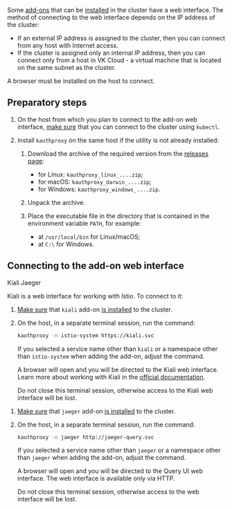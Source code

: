 Some [add-ons](../../concepts/addons-and-settings/addons) that can be [installed](../../service-management/addons/manage-addons) in the cluster have a web interface. The method of connecting to the web interface depends on the IP address of the cluster:

- If an external IP address is assigned to the cluster, then you can connect from any host with Internet access.
- If the cluster is assigned only an internal IP address, then you can connect only from a host in VK Cloud - a virtual machine that is located on the same subnet as the cluster.

A browser must be installed on the host to connect.

## Preparatory steps

1. On the host from which you plan to connect to the add-on web interface, [make sure](../kubectl#checking_connection_to_cluster) that you can connect to the cluster using `kubectl`.

1. Install `kauthproxy` on the same host if the utility is not already installed:

   1. Download the archive of the required version from the [releases page](https://github.com/int128/kauthproxy/releases):

      - for Linux: `kauthproxy_linux_....zip`;
      - for macOS: `kauthproxy_darwin_....zip`;
      - for Windows: `kauthproxy_windows_....zip`.

   1. Unpack the archive.

   1. Place the executable file in the directory that is contained in the environment variable `PATH`, for example:

      - at `/usr/local/bin` for Linux/macOS;
      - at `C:\` for Windows.

## Connecting to the add-on web interface

<tabs>
<tablist>
<tab>Kiali</tab>
<tab>Jaeger</tab>
</tablist>
<tabpanel>

Kiali is a web interface for working with Istio. To connect to it:

1. [Make sure](../../service-management/addons/manage-addons#viewing_addons) that `kiali` add-on [is installed](../../service-management/addons/advanced-installation/install-advanced-kiali) to the cluster.
1. On the host, in a separate terminal session, run the command:

   ```bash
   kauthproxy -n istio-system https://kiali.svc
   ```

   If you selected a service name other than `kiali` or a namespace other than `istio-system` when adding the add-on, adjust the command.

   A browser will open and you will be directed to the Kiali web interface. Learn more about working with Kiali in the [official documentation](https://kiali.io/docs/features/).

   <warn>

   Do not close this terminal session, otherwise access to the Kiali web interface will be lost.

   </warn>

</tabpanel>
<tabpanel>

1. [Make sure](../../service-management/addons/manage-addons#viewing_addons) that `jaeger` add-on [is installed](../../service-management/addons/advanced-installation/install-advanced-jaeger) to the cluster.
1. On the host, in a separate terminal session, run the command:

   ```bash
   kauthproxy -n jaeger http://jaeger-query.svc
   ```

   If you selected a service name other than `jaeger` or a namespace other than `jaeger` when adding the add-on, adjust the command.

   A browser will open and you will be directed to the Query UI web interface. The web interface is available only via HTTP.

   <warn>

   Do not close this terminal session, otherwise access to the web interface will be lost.

   </warn>

</tabpanel>
</tabs>
